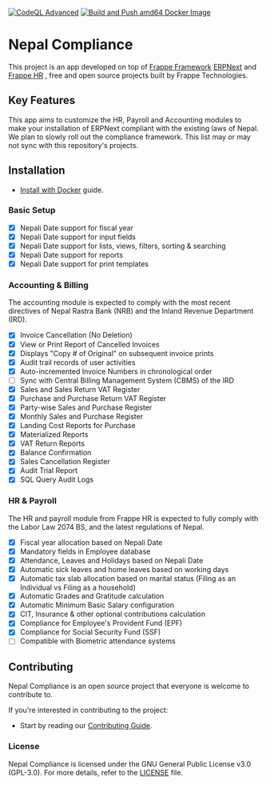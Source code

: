 [![CodeQL Advanced](https://github.com/yarsa/nepal-compliance/actions/workflows/codeql.yml/badge.svg)](https://github.com/yarsa/nepal-compliance/actions/workflows/codeql.yml)
[![Build and Push amd64 Docker Image](https://github.com/yarsa/nepal-compliance/actions/workflows/docker-build-push.yml/badge.svg)](https://github.com/yarsa/nepal-compliance/actions/workflows/docker-build-push.yml)
# Nepal Compliance

This project is an app developed on top of [Frappe Framework](https://github.com/frappe/frappe) [ERPNext](https://github.com/frappe/erpnext) and [Frappe HR](https://github.com/frappe/hrms)  , free and open source projects built by Frappe Technologies.

## Key Features
This app aims to customize the HR, Payroll and Accounting modules to make your installation of ERPNext compliant with the existing laws of Nepal. We plan to slowly roll out the compliance framework. This list may or may not sync with this repository's projects.

## Installation
* [Install with Docker](/docs/docker-install.md) guide.

### Basic Setup
- [x] Nepali Date support for fiscal year
- [x] Nepali Date support for input fields
- [x] Nepali Date support for lists, views, filters, sorting & searching
- [x] Nepali Date support for reports
- [x] Nepali Date support for print templates
### Accounting & Billing
The accounting module is expected to comply with the most recent directives of Nepal Rastra Bank (NRB) and the Inland Revenue Department (IRD).
- [x] Invoice Cancellation (No Deletion)
- [x] View or Print Report of Cancelled Invoices
- [x] Displays "Copy # of Original" on subsequent invoice prints
- [x] Audit trail records of user activities
- [x] Auto-incremented Invoice Numbers in chronological order
- [ ] Sync with Central Billing Management System (CBMS) of the IRD
- [x] Sales and Sales Return VAT Register
- [x] Purchase and Purchase Return VAT Register
- [x] Party-wise Sales and Purchase Register
- [x] Monthly  Sales and Purchase Register
- [x] Landing Cost Reports for Purchase
- [x] Materialized Reports
- [x] VAT Return Reports
- [x] Balance Confirmation
- [x] Sales Cancellation Register
- [x] Audit Trial Report
- [x] SQL Query Audit Logs

### HR & Payroll
The HR and payroll module from Frappe HR is expected to fully comply with the Labor Law 2074 BS, and the latest regulations of Nepal.
- [x] Fiscal year allocation based on Nepali Date
- [x] Mandatory fields in Employee database
- [x] Attendance, Leaves and Holidays based on Nepali Date
- [x] Automatic sick leaves and home leaves based on working days
- [x] Automatic tax slab allocation based on marital status (Filing as an Individual vs Filing as a household)
- [x] Automatic Grades and Gratitude calculation
- [x] Automatic Minimum Basic Salary configuration
- [x] CIT, Insurance & other optional contributions calculation
- [x] Compliance for Employee's Provident Fund (EPF)
- [x] Compliance for Social Security Fund (SSF)
- [ ] Compatible with Biometric attendance systems

## Contributing
Nepal Compliance is an open source project that everyone is welcome to contribute to.

If you're interested in contributing to the project:
* Start by reading our [Contributing Guide](/CONTRIBUTING.md).

### License
Nepal Compliance is licensed under the GNU General Public License v3.0 (GPL-3.0). For more details, refer to the [LICENSE](/LICENSE) file.
